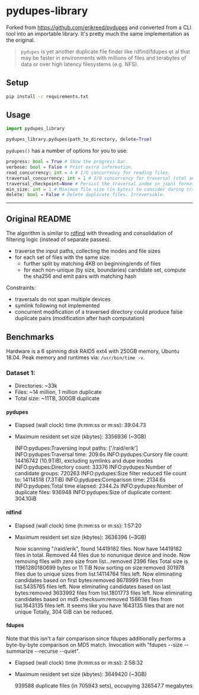 # pydupes-library

Forked from <https://github.com/erikreed/pydupes> and converted from a CLI tool into an importable library. It's pretty much the same implementation as the original.

> `pydupes` is yet another duplicate file finder like rdfind/fdupes et al
> that may be faster in environments with millions of files and terabytes
> of data or over high latency filesystems (e.g. NFS).

## Setup

```bash
pip install -r requirements.txt
```

## Usage

```python
import pydupes_library

pydupes_library.pydupes(path_to_directory, delete=True)
```

`pydupes()` has a number of options for you to use:

```python
progress: bool = True # Show the progress bar.
verbose: bool = False # Print extra information.
read_concurrency: int = 4 # I/O concurrency for reading files.
traversal_concurrency: int = 1 # I/O concurrency for traversal (stat and listing syscalls).
traversal_checkpoint=None # Persist the traversal index in jsonl format, or load an existing traversal if already exists.
min_size: int = 1 # Minimum file size (in bytes) to consider during traversal.
delete: bool = False # Delete duplicate files. Irreversible.
```

* * *

## Original README

The algorithm is similar to [rdfind](https://github.com/pauldreik/rdfind) with threading and consolidation of
filtering logic (instead of separate passes).

-   traverse the input paths, collecting the inodes and file sizes
-   for each set of files with the same size:
    -   further split by matching 4KB on beginning/ends of files
    -   for each non-unique (by size, boundaries) candidate set, compute the sha256 and emit pairs with matching hash

Constraints:

-   traversals do not span multiple devices
-   symlink following not implemented
-   concurrent modification of a traversed directory could produce false duplicate pairs
    (modification after hash computation)

## Benchmarks

Hardware is a 6 spinning disk RAID5 ext4 with
250GB memory, Ubuntu 18.04. Peak memory and runtimes via:
`/usr/bin/time -v`.

### Dataset 1:

-   Directories: ~33k
-   Files: ~14 million, 1 million duplicate
-   Total size: ~11TB, 300GB duplicate

#### pydupes

-   Elapsed (wall clock) time (h:mm:ss or m:ss): 39:04.73
-   Maximum resident set size (kbytes): 3356936 (~3GB)


    INFO:pydupes:Traversing input paths: ['/raid/erik']
    INFO:pydupes:Traversal time: 209.6s
    INFO:pydupes:Cursory file count: 14416742 (10.9TiB), excluding symlinks and dupe inodes
    INFO:pydupes:Directory count: 33376
    INFO:pydupes:Number of candidate groups: 720263
    INFO:pydupes:Size filter reduced file count to: 14114518 (7.3TiB)
    INFO:pydupes:Comparison time: 2134.6s
    INFO:pydupes:Total time elapsed: 2344.2s
    INFO:pydupes:Number of duplicate files: 936948
    INFO:pydupes:Size of duplicate content: 304.1GiB

#### rdfind

-   Elapsed (wall clock) time (h:mm:ss or m:ss): 1:57:20
-   Maximum resident set size (kbytes): 3636396 (~3GB)


    Now scanning "/raid/erik", found 14419182 files.
    Now have 14419182 files in total.
    Removed 44 files due to nonunique device and inode.
    Now removing files with zero size from list...removed 2396 files
    Total size is 11961280180699 bytes or 11 TiB
    Now sorting on size:removed 301978 files due to unique sizes from list.14114764 files left.
    Now eliminating candidates based on first bytes:removed 8678999 files from list.5435765 files left.
    Now eliminating candidates based on last bytes:removed 3633992 files from list.1801773 files left.
    Now eliminating candidates based on md5 checksum:removed 158638 files from list.1643135 files left.
    It seems like you have 1643135 files that are not unique
    Totally, 304 GiB can be reduced.

#### fdupes

Note that this isn't a fair comparison since fdupes additionally performs a byte-by-byte comparison on
MD5 match. Invocation with "fdupes --size --summarize --recurse --quiet".

-   Elapsed (wall clock) time (h:mm:ss or m:ss): 2:58:32
-   Maximum resident set size (kbytes): 3649420 (~3GB)


    939588 duplicate files (in 705943 sets), occupying 326547.7 megabytes
